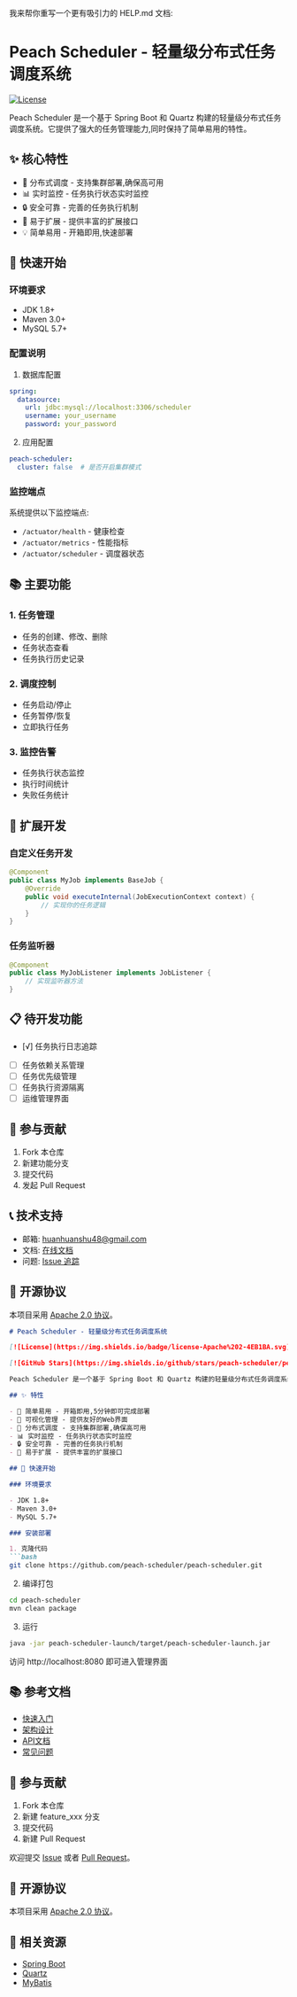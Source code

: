 我来帮你重写一个更有吸引力的 HELP.md 文档:

# Peach Scheduler - 轻量级分布式任务调度系统

[![License](https://img.shields.io/badge/license-Apache%202-4EB1BA.svg)](https://www.apache.org/licenses/LICENSE-2.0.html)

Peach Scheduler 是一个基于 Spring Boot 和 Quartz 构建的轻量级分布式任务调度系统。它提供了强大的任务管理能力,同时保持了简单易用的特性。

## ✨ 核心特性

- 🚀 分布式调度 - 支持集群部署,确保高可用
- 📊 实时监控 - 任务执行状态实时监控
- 🔒 安全可靠 - 完善的任务执行机制
- 🔌 易于扩展 - 提供丰富的扩展接口
- 💡 简单易用 - 开箱即用,快速部署

## 🚀 快速开始

### 环境要求

- JDK 1.8+
- Maven 3.0+
- MySQL 5.7+

### 配置说明

1. 数据库配置
```yaml
spring:
  datasource:
    url: jdbc:mysql://localhost:3306/scheduler
    username: your_username
    password: your_password
```

2. 应用配置
```yaml
peach-scheduler:
  cluster: false  # 是否开启集群模式
```

### 监控端点

系统提供以下监控端点:

- `/actuator/health` - 健康检查
- `/actuator/metrics` - 性能指标
- `/actuator/scheduler` - 调度器状态

## 📚 主要功能

### 1. 任务管理
- 任务的创建、修改、删除
- 任务状态查看
- 任务执行历史记录

### 2. 调度控制
- 任务启动/停止
- 任务暂停/恢复
- 立即执行任务

### 3. 监控告警
- 任务执行状态监控
- 执行时间统计
- 失败任务统计

## 🔧 扩展开发

### 自定义任务开发
```java
@Component
public class MyJob implements BaseJob {
    @Override
    public void executeInternal(JobExecutionContext context) {
        // 实现你的任务逻辑
    }
}
```

### 任务监听器
```java
@Component
public class MyJobListener implements JobListener {
    // 实现监听器方法
}
```

## 📋 待开发功能

- [√] 任务执行日志追踪
- [ ] 任务依赖关系管理
- [ ] 任务优先级管理
- [ ] 任务执行资源隔离
- [ ] 运维管理界面

## 🤝 参与贡献

1. Fork 本仓库
2. 新建功能分支
3. 提交代码
4. 发起 Pull Request

## 📞 技术支持

- 邮箱: huanhuanshu48@gmail.com
- 文档: [在线文档](https://docs.peachscheduler.com)
- 问题: [Issue 追踪](https://github.com/peachscheduler/issues)

## 📄 开源协议

本项目采用 [Apache 2.0 协议](LICENSE)。

```markdown:HELP.md
# Peach Scheduler - 轻量级分布式任务调度系统

[![License](https://img.shields.io/badge/license-Apache%202-4EB1BA.svg)](https://www.apache.org/licenses/LICENSE-2.0.html)

[![GitHub Stars](https://img.shields.io/github/stars/peach-scheduler/peach-scheduler.svg?style=social&label=Star&maxAge=2592000)]

Peach Scheduler 是一个基于 Spring Boot 和 Quartz 构建的轻量级分布式任务调度系统。它提供了强大的任务管理能力,同时保持了简单易用的特性。

## ✨ 特性

- 🚀 简单易用 - 开箱即用,5分钟即可完成部署
- 🔔 可视化管理 - 提供友好的Web界面
- 🎯 分布式调度 - 支持集群部署,确保高可用
- 📊 实时监控 - 任务执行状态实时监控
- 🔒 安全可靠 - 完善的任务执行机制
- 🔌 易于扩展 - 提供丰富的扩展接口

## 🚀 快速开始

### 环境要求

- JDK 1.8+
- Maven 3.0+
- MySQL 5.7+

### 安装部署

1. 克隆代码
```bash
git clone https://github.com/peach-scheduler/peach-scheduler.git
```

2. 编译打包
```bash
cd peach-scheduler
mvn clean package
```

3. 运行
```bash
java -jar peach-scheduler-launch/target/peach-scheduler-launch.jar
```

访问 http://localhost:8080 即可进入管理界面

## 📚 参考文档

- [快速入门](docs/quickstart.md)
- [架构设计](docs/architecture.md)
- [API文档](docs/api.md)
- [常见问题](docs/faq.md)

## 🤝 参与贡献

1. Fork 本仓库
2. 新建 feature_xxx 分支
3. 提交代码
4. 新建 Pull Request

欢迎提交 [Issue](https://github.com/peach-scheduler/peach-scheduler/issues) 或者 [Pull Request](https://github.com/peach-scheduler/peach-scheduler/pulls)。

## 📄 开源协议

本项目采用 [Apache 2.0 协议](LICENSE)。

## 🔗 相关资源

* [Spring Boot](https://spring.io/projects/spring-boot)
* [Quartz](http://www.quartz-scheduler.org/)
* [MyBatis](https://mybatis.org/mybatis-3/)


